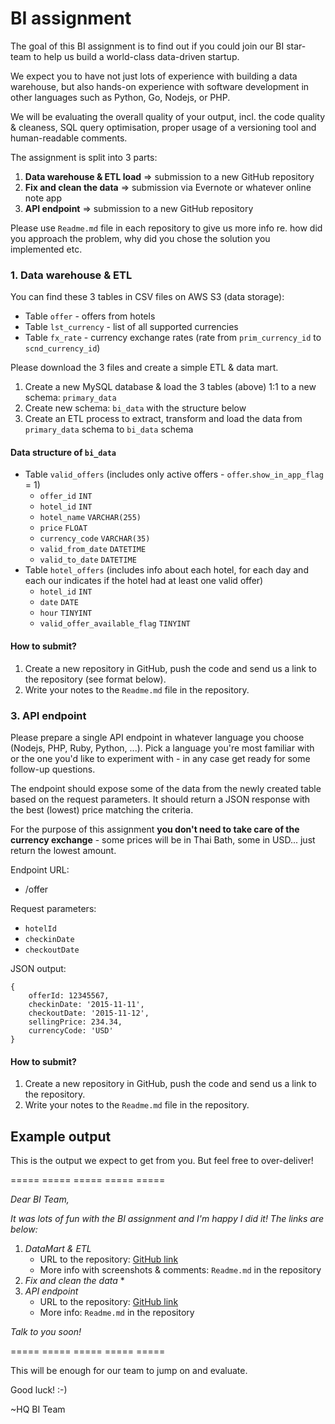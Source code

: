 # BI assignment 

The goal of this BI assignment is to find out if you could join our BI star-team to help us build a world-class data-driven startup.

We expect you to have not just lots of experience with building a data warehouse, but also hands-on experience with software development in other languages such as Python, Go, Nodejs, or PHP.

We will be evaluating the overall quality of your output, incl. the code quality & cleaness, SQL query optimisation, proper usage of a versioning tool and human-readable comments.

The assignment is split into 3 parts:

1. **Data warehouse & ETL load** => submission to a new GitHub repository
2. **Fix and clean the data** => submission via Evernote or whatever online note app
3. **API endpoint** => submission to a new GitHub repository

Please use `Readme.md` file in each repository to give us more info re. how did you approach the problem, why did you chose the solution you implemented etc.

### 1. Data warehouse & ETL

You can find these 3 tables in CSV files on AWS S3 (data storage):

* Table `offer` - offers from hotels
* Table `lst_currency` - list of all supported currencies
* Table `fx_rate` - currency exchange rates (rate from `prim_currency_id` to `scnd_currency_id`)

Please download the 3 files and create a simple ETL & data mart.

1. Create a new MySQL database & load the 3 tables (above) 1:1 to a new schema: `primary_data`
2. Create new schema: `bi_data` with the structure below
2. Create an ETL process to extract, transform and load the data from `primary_data` schema to `bi_data` schema


#### Data structure of `bi_data`

* Table `valid_offers` (includes only active offers - `offer`.`show_in_app_flag` = 1)
	* `offer_id` `INT`
	* `hotel_id` `INT`
	* `hotel_name` `VARCHAR(255)`
	* `price` `FLOAT`
	* `currency_code` `VARCHAR(35)`
	* `valid_from_date` `DATETIME`
	* `valid_to_date` `DATETIME`
* Table `hotel_offers` (includes info about each hotel, for each day and each our indicates if the hotel had at least one valid offer)
	* `hotel_id` `INT`
	* `date` `DATE`
	* `hour` `TINYINT`
	* `valid_offer_available_flag` `TINYINT`

#### How to submit?

1. Create a new repository in GitHub, push the code and send us a link to the repository (see format below).
2. Write your notes to the `Readme.md` file in the repository.


### 3. API endpoint

Please prepare a single API endpoint in whatever language you choose (Nodejs, PHP, Ruby, Python, ...). Pick a language you're most familiar with or the one you'd like to experiment with - in any case get ready for some follow-up questions.

The endpoint should expose some of the data from the newly created table based on the request parameters. It should return a JSON response with the best (lowest) price matching the criteria. 

For the purpose of this assignment **you don't need to take care of the currency exchange** - some prices will be in Thai Bath, some in USD... just return the lowest amount.

Endpoint URL:

* /offer

Request parameters:

* `hotelId`
* `checkinDate`
* `checkoutDate`

JSON output:

```
{
	offerId: 12345567,
	checkinDate: '2015-11-11',
	checkoutDate: '2015-11-12',
	sellingPrice: 234.34,
	currencyCode: 'USD'
}
```

#### How to submit?

1. Create a new repository in GitHub, push the code and send us a link to the repository.
2. Write your notes to the `Readme.md` file in the repository.


## Example output

This is the output we expect to get from you. But feel free to over-deliver!

===== ===== ===== ===== ===== 

*Dear BI Team,*

*It was lots of fun with the BI assignment and I'm happy I did it! The links are below:*

1. *DataMart & ETL*
	* URL to the repository: [GitHub link](http://www.github.com/example/repo2)
	* More info with screenshots & comments: `Readme.md` in the repository
2. *Fix and clean the data*
	* 
3. *API endpoint*
	* URL to the repository: [GitHub link](http://www.github.com/example/repo2)
	* More info: `Readme.md` in the repository

*Talk to you soon!*

===== ===== ===== ===== ===== 

This will be enough for our team to jump on and evaluate. 

Good luck! :-)

~HQ BI Team




